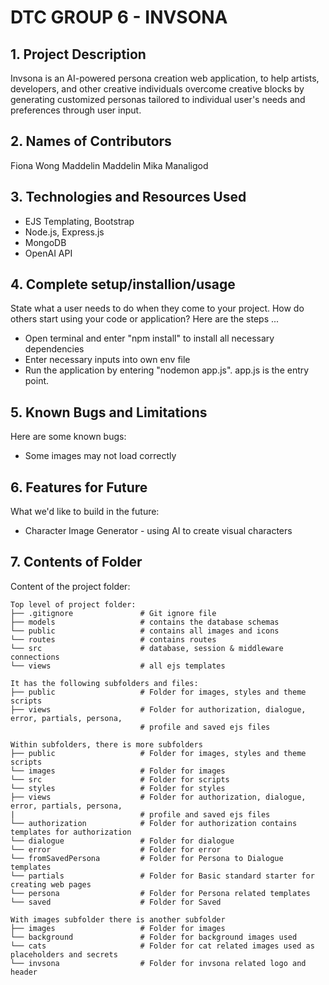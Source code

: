 # DTC GROUP 6 - INVSONA

## 1. Project Description
Invsona is an AI-powered persona creation web application, to help artists, developers, and other creative individuals overcome creative blocks by generating customized personas tailored to individual user's needs and preferences through user input.

## 2. Names of Contributors
Fiona Wong
Maddelin Maddelin
Mika Manaligod


## 3. Technologies and Resources Used
* EJS Templating, Bootstrap
* Node.js, Express.js
* MongoDB
* OpenAI API 

## 4. Complete setup/installion/usage
State what a user needs to do when they come to your project.  How do others start using your code or application?
Here are the steps ...
* Open terminal and enter "npm install" to install all necessary dependencies
* Enter necessary inputs into own env file
* Run the application by entering "nodemon app.js". app.js is the entry point.

## 5. Known Bugs and Limitations
Here are some known bugs:
* Some images may not load correctly

## 6. Features for Future
What we'd like to build in the future:
* Character Image Generator - using AI to create visual characters

## 7. Contents of Folder
Content of the project folder:

```
Top level of project folder: 
├── .gitignore               # Git ignore file
├── models                   # contains the database schemas
└── public                   # contains all images and icons
└── routes                   # contains routes
└── src                      # database, session & middleware connections
└── views                    # all ejs templates

It has the following subfolders and files:
├── public                   # Folder for images, styles and theme scripts
├── views                    # Folder for authorization, dialogue, error, partials, persona,
                             # profile and saved ejs files

Within subfolders, there is more subfolders
├── public                   # Folder for images, styles and theme scripts
└── images                   # Folder for images
└── src                      # Folder for scripts
└── styles                   # Folder for styles
├── views                    # Folder for authorization, dialogue, error, partials, persona,
|                            # profile and saved ejs files
└── authorization            # Folder for authorization contains templates for authorization
└── dialogue                 # Folder for dialogue
└── error                    # Folder for error
└── fromSavedPersona         # Folder for Persona to Dialogue templates 
└── partials                 # Folder for Basic standard starter for creating web pages
└── persona                  # Folder for Persona related templates
└── saved                    # Folder for Saved

With images subfolder there is another subfolder
├── images                   # Folder for images 
└── background               # Folder for background images used
└── cats                     # Folder for cat related images used as placeholders and secrets
└── invsona                  # Folder for invsona related logo and header


```


